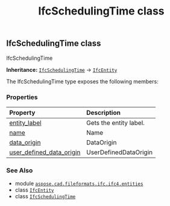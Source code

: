 ﻿---
title: IfcSchedulingTime class
second_title: Aspose.CAD for Python via .NET API References
description: 
type: docs
weight: 5860
url: /aspose.cad.fileformats.ifc.ifc4.entities/ifcschedulingtime/
is_root: false
---

## IfcSchedulingTime class

IfcSchedulingTime



**Inheritance:** [`IfcSchedulingTime`](/cad/python-net/aspose.cad.fileformats.ifc.ifc4.entities/ifcschedulingtime) → 
[`IfcEntity`](/cad/python-net/aspose.cad.fileformats.ifc/ifcentity)



The IfcSchedulingTime type exposes the following members:

### Properties
| Property | Description |
| :- | :- |
| [entity_label](/cad/python-net/aspose.cad.fileformats.ifc.ifc4.entities/ifcschedulingtime/entity_label) | Gets the entity label. |
| [name](/cad/python-net/aspose.cad.fileformats.ifc.ifc4.entities/ifcschedulingtime/name) | Name |
| [data_origin](/cad/python-net/aspose.cad.fileformats.ifc.ifc4.entities/ifcschedulingtime/data_origin) | DataOrigin |
| [user_defined_data_origin](/cad/python-net/aspose.cad.fileformats.ifc.ifc4.entities/ifcschedulingtime/user_defined_data_origin) | UserDefinedDataOrigin |



### See Also
* module [`aspose.cad.fileformats.ifc.ifc4.entities`](..)
* class [`IfcEntity`](/cad/python-net/aspose.cad.fileformats.ifc/ifcentity)
* class [`IfcSchedulingTime`](/cad/python-net/aspose.cad.fileformats.ifc.ifc4.entities/ifcschedulingtime)
